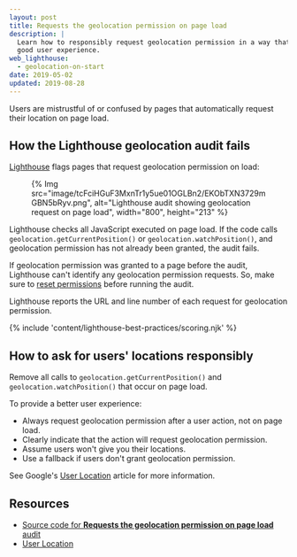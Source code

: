 ```yaml
---
layout: post
title: Requests the geolocation permission on page load
description: |
  Learn how to responsibly request geolocation permission in a way that provides
  good user experience.
web_lighthouse:
  - geolocation-on-start
date: 2019-05-02
updated: 2019-08-28
---
```


Users are mistrustful of or confused by pages
that automatically request their location on page load.

## How the Lighthouse geolocation audit fails

[Lighthouse](https://developer.chrome.com/docs/lighthouse/overview/) flags pages that request geolocation permission on load:

<figure>
  {% Img src="image/tcFciHGuF3MxnTr1y5ue01OGLBn2/EKObTXN3729mGBN5bRyv.png", alt="Lighthouse audit showing geolocation request on page load", width="800", height="213" %}
</figure>

Lighthouse checks all JavaScript executed on page load.
If the code calls `geolocation.getCurrentPosition()` or `geolocation.watchPosition()`,
and geolocation permission has not already been granted, the audit fails.

If geolocation permission was granted to a page before the audit,
Lighthouse can't identify any geolocation permission requests.
So, make sure to [reset permissions](https://support.google.com/chrome/answer/6148059)
before running the audit.

Lighthouse reports the URL and line number
of each request for geolocation permission.

{% include 'content/lighthouse-best-practices/scoring.njk' %}

## How to ask for users' locations responsibly
Remove all calls to `geolocation.getCurrentPosition()` and
`geolocation.watchPosition()` that occur on page load.

To provide a better user experience:
- Always request geolocation permission after a user action,
not on page load.
- Clearly indicate that the action will request geolocation permission.
- Assume users won't give you their locations.
- Use a fallback if users don't grant geolocation permission.


See Google's
[User Location](https://developers.google.com/web/fundamentals/native-hardware/user-location/)
article for more information.

## Resources

- [Source code for **Requests the geolocation permission on page load** audit](https://github.com/GoogleChrome/lighthouse/blob/master/core/audits/dobetterweb/geolocation-on-start.js)
- [User Location](https://developers.google.com/web/fundamentals/native-hardware/user-location/)
